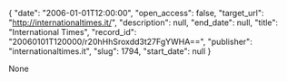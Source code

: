 {
  "date": "2006-01-01T12:00:00", 
  "open_access": false, 
  "target_url": "http://internationaltimes.it/", 
  "description": null, 
  "end_date": null, 
  "title": "International Times", 
  "record_id": "20060101T120000/r20hHhSroxdd3t27FgYWHA==", 
  "publisher": "internationaltimes.it", 
  "slug": 1794, 
  "start_date": null
}

None